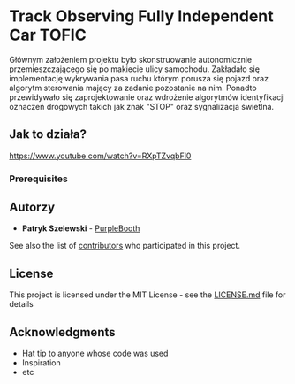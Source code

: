 # Track Observing Fully Independent Car TOFIC

Głównym założeniem projektu było skonstruowanie autonomicznie przemieszczającego się po makiecie ulicy samochodu. Zakładało się implementację wykrywania pasa ruchu którym porusza się pojazd oraz algorytm sterowania mający za zadanie pozostanie na nim. Ponadto przewidywało się zaprojektowanie oraz wdrożenie algorytmów identyfikacji oznaczeń drogowych takich jak znak "STOP" oraz sygnalizacja świetlna.

## Jak to działa?

https://www.youtube.com/watch?v=RXpTZvqbFl0

### Prerequisites

## Autorzy

* **Patryk Szelewski** - [PurpleBooth](https://github.com/pszelew)

See also the list of [contributors](https://github.com/your/project/contributors) who participated in this project.

## License

This project is licensed under the MIT License - see the [LICENSE.md](LICENSE.md) file for details

## Acknowledgments

* Hat tip to anyone whose code was used
* Inspiration
* etc

